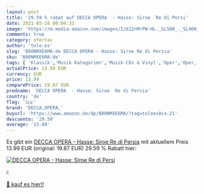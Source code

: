 ```yaml
---
layout: post
title: '29.59 % rabat auf DECCA OPERA  - Hasse: Siroe  Re di Persi'
date: 2021-05-18 00:04:33
image: 'https://m.media-amazon.com/images/I/612nMrPW-HL._SL500_._SL400_.jpg'
comments: true
category: ofertas
author: 'tole.es'
slug: 'B00NMXE6MA-de DECCA OPERA - Hasse: Siroe Re di Persia'
sku: 'B00NMXE6MA-de'
tags: [ 'Klassik','Musik Kategorien','Musik-CDs & Vinyl','Oper','Oper, Operette & Lied','decca,opera,', ]
actualPrice: 13.99 EUR
currency: EUR
price: 13.99
comparePrice: 19.87 EUR
prodname: 'DECCA OPERA  - Hasse: Siroe  Re di Persia'
country: 'de'
flag: '🇩🇪'
brand: 'DECCA,OPERA,'
buyurl: 'https://www.amazon.de/dp/B00NMXE6MA/?tag=tolees0ca-21'
descuento: '29.59'
average: '13.99'
---
```


Es gibt ein [DECCA OPERA  - Hasse: Siroe  Re di Persia](https://www.amazon.de/dp/B00NMXE6MA/?tag=tolees0ca-21) mit aktuellem Preis 13.99 EUR (original: 19.87 EUR) 29.59 % Rabatt hier:

[![DECCA OPERA  - Hasse: Siroe  Re di Persi](https://m.media-amazon.com/images/I/612nMrPW-HL._SL500_._SL400_.jpg)](https://www.amazon.de/dp/B00NMXE6MA/?tag=tolees0ca-21)

ℹ️:


[🛒 kauf es hier!!](https://www.amazon.de/dp/B00NMXE6MA/?tag=tolees0ca-21)
